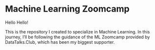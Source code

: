 # Machine Learning Zoomcamp

Hello Hello!

This is the repository I created to specialize in Machine Learning.
In this journey, I’ll be following the guidance of the ML Zoomcamp provided by DataTalks.Club, which has been my biggest supporter.